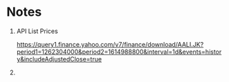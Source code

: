 # Notes

1. API List Prices

    https://query1.finance.yahoo.com/v7/finance/download/AALI.JK?period1=1262304000&period2=1614988800&interval=1d&events=history&includeAdjustedClose=true

2. 
